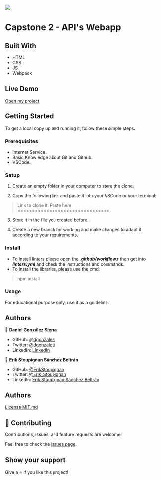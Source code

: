 ![](https://img.shields.io/badge/Microverse-blueviolet)

# Capstone 2 - API's Webapp

## Built With

- HTML
- CSS
- JS
- Webpack

## Live Demo

<a href="#">Open my project</a>

## Getting Started

To get a local copy up and running it, follow these simple steps.

### Prerequisites

- Internet Service.
- Basic Knowledge about Git and Github.
- VSCode.

### Setup

1. Create an empty folder in your computer to store the clone.

2. Copy the following link and paste it into your VSCode or your terminal:

> Link to clone it. Paste here <<<<<<<<<<<<<<<<<<<<<<<<<<<<<<<<

3. Store it in the file you created before.

4. Create a new branch for working and make changes to adapt it according to your requirements.

### Install

- To install linters please open the ***.github/workflows*** then get into ***linters.yml*** and check the instructions and commands.
- To install the libraries, please use the cmd: 
> npm install

### Usage

For educational purpose only, use it as a guideline.

## Authors

👤 **Daniel González Sierra**

- GitHub: [@dgonzalesi](https://github.com/dgonzalesi/)
- Twitter: [@dgonzalesi](https://twitter.com/dgonzalesi/)
- LinkedIn: [LinkedIn](https://www.linkedin.com/in/daniel-g-sierra-60472719/)

👤 **Erik Stoupignan Sánchez Beltrán**

- GitHub: [@ErikStoupignan](https://github.com/ErikStoupignan)
- Twitter: [@Erik_Stoupignan](https://twitter.com/Erik_Stoupignan)
- LinkedIn: [Erik Stoupignan Sánchez Beltrán](https://www.linkedin.com/in/erik-stoupignan-s%C3%A1nchez-beltr%C3%A1n-393180238/)

## Authors
<a href="MIT.md">License MIT.md</a>

## 🤝 Contributing

Contributions, issues, and feature requests are welcome!

Feel free to check the [issues page](../../issues/).

## Show your support

Give a ⭐️ if you like this project!

